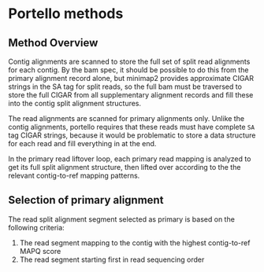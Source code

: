 # Portello methods

## Method Overview

Contig alignments are scanned to store the full set of split read alignments for each contig. By the bam spec, it should
be possible to do this from the primary alignment record alone, but minimap2 provides approximate CIGAR strings in the
SA tag for split reads, so the full bam must be traversed to store the full CIGAR from all supplementary alignment
records and fill these into the contig split alignment structures.

The read alignments are scanned for primary alignments only. Unlike the contig alignments, portello requires that these
reads must have complete `SA` tag CIGAR strings, because it would be problematic to store a data structure for each read
and fill everything in at the end.

In the primary read liftover loop, each primary read mapping is analyzed to get its full split alignment structure, then
lifted over according to the the relevant contig-to-ref mapping patterns.

## Selection of primary alignment

The read split alignment segment selected as primary is based on the following criteria:
  1. The read segment mapping to the contig with the highest contig-to-ref MAPQ score
  2. The read segment starting first in read sequencing order

